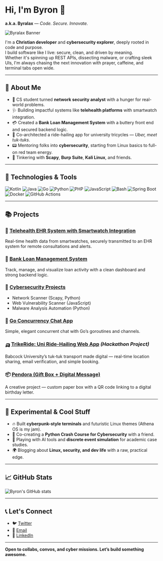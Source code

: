 # Hi, I'm Byron 👋  
**a.k.a. Byralax** — *Code. Secure. Innovate.*

![Byralax Banner](https://i.postimg.cc/L4gj2qHB/A-digital-illustration-in-a-futuristic-cyberpunk.png)

I'm a **Christian developer** and **cybersecurity explorer**, deeply rooted in code and purpose.  
I build software like I live: secure, clean, and driven by meaning.  
Whether it's spinning up REST APIs, dissecting malware, or crafting sleek UIs, I'm always chasing the next innovation with prayer, caffeine, and terminal tabs open wide.

---

## 🚀 About Me

- 🧠 CS student turned **network security analyst** with a hunger for real-world problems.  
- 🩺 Building impactful systems like **telehealth platforms** with smartwatch integration.  
- 💳 Created a **Bank Loan Management System** with a buttery front end and secured backend logic.  
- 🚦 Co-architected a ride-hailing app for university tricycles — *Uber, meet tuk-tuks*.  
- 📟 Mentoring folks into **cybersecurity**, starting from Linux basics to full-on red team energy.  
- 🔬 Tinkering with **Scapy**, **Burp Suite**, **Kali Linux**, and friends.  

---

## 🔧 Technologies & Tools

![Kotlin](https://img.shields.io/badge/-Kotlin-7F52FF?style=flat&logo=kotlin&logoColor=white)
![Java](https://img.shields.io/badge/-Java-007396?style=flat&logo=java&logoColor=white)
![Go](https://img.shields.io/badge/-Go-00ADD8?style=flat&logo=go&logoColor=white)
![Python](https://img.shields.io/badge/-Python-3776AB?style=flat&logo=python&logoColor=white)
![PHP](https://img.shields.io/badge/-PHP-777BB4?style=flat&logo=php&logoColor=white)
![JavaScript](https://img.shields.io/badge/-JavaScript-F7DF1E?style=flat&logo=javascript&logoColor=black)
![Bash](https://img.shields.io/badge/-Bash-4EAA25?style=flat&logo=gnu-bash&logoColor=white)
![Spring Boot](https://img.shields.io/badge/-Spring%20Boot-6DB33F?style=flat&logo=springboot&logoColor=white)
![Docker](https://img.shields.io/badge/-Docker-2496ED?style=flat&logo=docker&logoColor=white)
![GitHub Actions](https://img.shields.io/badge/-GitHub%20Actions-2088FF?style=flat&logo=githubactions&logoColor=white)

---

## 📚 Projects

### 🔬 [Telehealth EHR System with Smartwatch Integration](https://github.com/byralax/telehealth-platform)  
Real-time health data from smartwatches, securely transmitted to an EHR system for remote consultations and alerts.

### 🏦 [Bank Loan Management System](https://github.com/byralax/bank-loan-management)  
Track, manage, and visualize loan activity with a clean dashboard and strong backend logic.

### 🔐 [Cybersecurity Projects](https://github.com/byralax/cybersecurity-projects)  
- Network Scanner (Scapy, Python)  
- Web Vulnerability Scanner (JavaScript)  
- Malware Analysis Automation (Python)

### 💬 [Go Concurrency Chat App](https://github.com/byralax/go-chat-app)  
Simple, elegant concurrent chat with Go’s goroutines and channels.

### 🛺 [TrikeRide: Uni Ride-Hailing Web App](https://github.com/byralax/trikeride-app) *(Hackathon Project)*  
Babcock University’s tuk-tuk transport made digital — real-time location sharing, email verification, and simple booking.

### 📦 [Pendora (Gift Box + Digital Message)](https://github.com/byralax/pendora)  
A creative project — custom paper box with a QR code linking to a digital birthday letter.

---

## 🧪 Experimental & Cool Stuff

- 🔥 Built **cyberpunk-style terminals** and futuristic Linux themes (Athena OS is my jam).  
- 🧠 Co-creating a **Python Crash Course for Cybersecurity** with a friend.  
- 🤖 Playing with AI tools and **discrete event simulation** for academic case studies.  
- 🌍 Blogging about **Linux, security, and dev life** with a raw, practical edge.  

---

## 📈 GitHub Stats

![Byron's GitHub stats](https://github-readme-stats.vercel.app/api?username=byralax&show_icons=true&theme=radical)

---

## 📞 Let's Connect

- 🐦 [Twitter](https://twitter.com/byralax)  
- 📧 [Email](mailto:byralax@gmail.com)  
- 🔗 [LinkedIn](https://linkedin.com/in/yourprofile) <!-- Replace with your actual LinkedIn link -->

---

**Open to collabs, convos, and cyber missions. Let’s build something awesome.**
